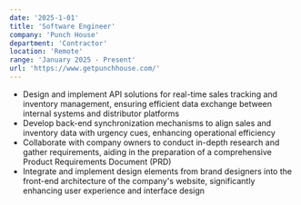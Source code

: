 ```yaml
---
date: '2025-1-01'
title: 'Software Engineer'
company: 'Punch House'
department: 'Contractor'
location: 'Remote'
range: 'January 2025 - Present'
url: 'https://www.getpunchhouse.com/'
---
```


- Design and implement API solutions for real-time sales tracking and inventory management, ensuring efficient data exchange between internal systems and distributor platforms
- Develop back-end synchronization mechanisms to align sales and inventory data with urgency cues, enhancing  operational efficiency
- Collaborate with company owners to conduct in-depth research and gather requirements, aiding in the preparation of a comprehensive Product Requirements Document (PRD)
- Integrate and implement design elements from brand designers into the front-end architecture of the company's website, significantly enhancing user experience and interface design
